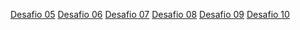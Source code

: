  [Desafio 05](https://github.com/SamuelV1/ReadmeM/pull/1)
 [Desafio 06](https://github.com/SamuelV1/ReadmeM/pull/2)
 [Desafio 07](https://github.com/SamuelV1/ReadmeM/pull/3)
 [Desafio 08](https://github.com/SamuelV1/ReadmeM/pull/4)
 [Desafio 09]()
 [Desafio 10]()
